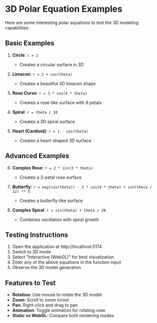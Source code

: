 # 3D Polar Equation Examples

Here are some interesting polar equations to test the 3D modeling capabilities:

## Basic Examples

1. **Circle**: `r = 2`
   - Creates a circular surface in 3D

2. **Limacon**: `r = 2 + cos(theta)`
   - Creates a beautiful 3D limacon shape

3. **Rose Curve**: `r = 3 * cos(4 * theta)`
   - Creates a rose-like surface with 8 petals

4. **Spiral**: `r = theta / 10`
   - Creates a 3D spiral surface

5. **Heart (Cardioid)**: `r = 1 - cos(theta)`
   - Creates a heart-shaped 3D surface

## Advanced Examples

6. **Complex Rose**: `r = 2 * sin(3 * theta)`
   - Creates a 3-petal rose surface

7. **Butterfly**: `r = exp(cos(theta)) - 2 * cos(4 * theta) + sin(theta / 12) ** 5`
   - Creates a butterfly-like surface

8. **Complex Spiral**: `r = sin(theta) + theta / 20`
   - Combines oscillation with spiral growth

## Testing Instructions

1. Open the application at http://localhost:5174
2. Switch to 3D mode
3. Select "Interactive (WebGL)" for best visualization
4. Enter any of the above equations in the function input
5. Observe the 3D model generation

## Features to Test

- **Rotation**: Use mouse to rotate the 3D model
- **Zoom**: Scroll to zoom in/out
- **Pan**: Right-click and drag to pan
- **Animation**: Toggle animation for rotating view
- **Static vs WebGL**: Compare both rendering modes
